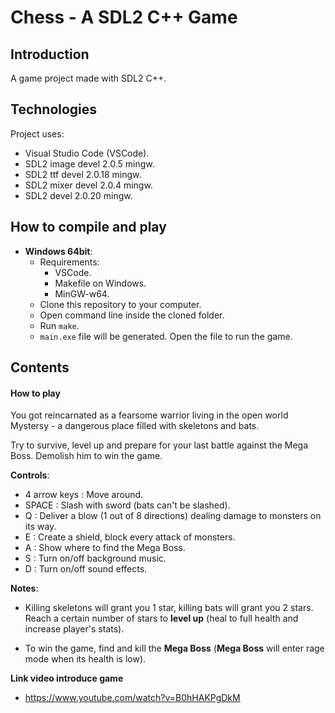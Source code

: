# Chess - A SDL2 C++ Game

## Introduction

A game project made with SDL2 C++.

## Technologies

Project uses:

- Visual Studio Code (VSCode).
- SDL2 image devel 2.0.5 mingw.
- SDL2 ttf devel 2.0.18 mingw.
- SDL2 mixer devel 2.0.4 mingw.
- SDL2 devel 2.0.20 mingw.

## How to compile and play

- **Windows 64bit**: 
    - Requirements:
        - VSCode.
        - Makefile on Windows.
        - MinGW-w64.
    - Clone this repository to your computer.
    - Open command line inside the cloned folder.
    - Run `make`.
    - `main.exe` file will be generated. Open the file to run the game.



## Contents

#### How to play

You got reincarnated as a fearsome warrior living in the open world Mystersy - a dangerous place filled with skeletons and bats.

Try to survive, level up and prepare for your last battle against the Mega Boss. Demolish him to win the game.

**Controls**:

- 4 arrow keys    :       Move around.
- SPACE           :       Slash with sword (bats can't be slashed).
- Q               :       Deliver a blow (1 out of 8 directions) dealing damage to monsters on its way.
- E               :       Create a shield, block every attack of monsters.
- A               :       Show where to find the Mega Boss.
- S               :       Turn on/off background music.
- D               :       Turn on/off sound effects.

**Notes**:

- Killing skeletons will grant you 1 star, killing bats will grant you 2 stars. Reach a certain number of stars to **level up** (heal to full health and increase player's stats).

- To win the game, find and kill the **Mega Boss** (**Mega Boss** will enter rage mode when its health is low).

**Link video introduce game**
- https://www.youtube.com/watch?v=B0hHAKPgDkM